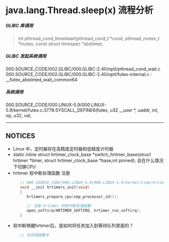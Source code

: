 # java.lang.Thread.sleep(x) 流程分析
##### GLIBC 库调用
> int pthread_cond_timedwait(pthread_cond_t *cond, pthread_mutex_t *mutex, const struct timespec *abstime);

##### GLIBC 发起系统调用
000.SOURCE_CODE/002.GLIBC/000.GLIBC-2.40/nptl/pthread_cond_wait.c
000.SOURCE_CODE/002.GLIBC/000.GLIBC-2.40/nptl/futex-internal.c : __futex_abstimed_wait_common64

##### 系统调用
000.SOURCE_CODE/000.LINUX-5.9/000.LINUX-5.9/kernel/futex.c:3778:SYSCALL_DEFINE6(futex, u32 __user *, uaddr, int, op, u32, val,

---

## NOTICES
- Linux 中，定时器存在高精度定时器和低精度计时器
- static inline struct hrtimer_clock_base *switch_hrtimer_base(struct hrtimer *timer, struct hrtimer_clock_base *base,int pinned); 会在什么情况下切换CPU
- hrtimer 软中断处理函数 注册
  ```c
     // 000.SOURCE_CODE/000.LINUX-5.9/000.LINUX-5.9/kernel/time/hrtimer.c
     void __init hrtimers_init(void)
     {
     	hrtimers_prepare_cpu(smp_processor_id());
     	
     	// 注册 hrtimer 的软中断处理函数
     	open_softirq(HRTIMER_SOFTIRQ, hrtimer_run_softirq);
     }

  ```
- 软中断唤醒hrtimer后，是如何将任务加入到等待队列里面的？
  ```c
     // 在回调函数中
  ```
